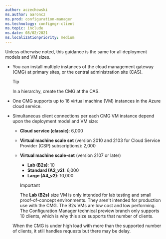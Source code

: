 ```yaml
---
author: aczechowski
ms.author: aaroncz
ms.prod: configuration-manager
ms.technology: configmgr-client
ms.topic: include
ms.date: 08/02/2021
ms.localizationpriority: medium
---
```


Unless otherwise noted, this guidance is the same for all deployment models and VM sizes.

- You can install multiple instances of the cloud management gateway (CMG) at primary sites, or the central administration site (CAS).

    > [!TIP]
    > In a hierarchy, create the CMG at the CAS.

- One CMG supports up to 16 virtual machine (VM) instances in the Azure cloud service.

- Simultaneous client connections per each CMG VM instance depend upon the deployment model and VM size:

  - **Cloud service (classic)**: 6,000

  - **Virtual machine scale set** (version 2010 and 2103 for Cloud Service Provider (CSP) subscriptions): 2,000

  - **Virtual machine scale-set** (version 2107 or later)<!-- 3555749 -->

    - **Lab (B2s)**: 10
    - **Standard (A2_v2)**: 6,000
    - **Large (A4_v2)**: 10,000

    > [!IMPORTANT]
    > The **Lab (B2s)** size VM is only intended for lab testing and small proof-of-concept environments. They aren't intended for production use with the CMG. The B2s VMs are low cost and low performing. The Configuration Manager technical preview branch only supports 10 clients, which is why this size supports that number of clients.

  When the CMG is under high load with more than the supported number of clients, it still handles requests but there may be delay.
